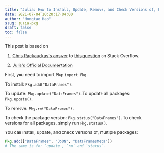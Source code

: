 ```yaml
---
title: "Julia: How to Install, Update, Remove, and Check Versions of, Packages"
date: 2021-07-04T10:20:17-04:00
author: "Hongtao Hao"
slug: julia-pkg
draft: false
toc: false
---
```

This post is based on 

  1. [Chris Rackauckas's answer](https://stackoverflow.com/a/44220704/13716814) to [this question](https://stackoverflow.com/a/44220704/13716814) on Stack Overflow. 

  2. [Julia's Official Documentation](https://docs.julialang.org/en/v1/stdlib/Pkg/)

First, you need to import `Pkg`: `import Pkg`.

To install: `Pkg.add("DataFrames")`. 

To update: `Pkg.update("DataFrames")`. To update all packages: `Pkg.update()`. 

To remove: `Pkg.rm("DataFrames")`.

To check the package version: `Pkg.status("DataFrames")`. To check versions for all packages, simply run `Pkg.status()`.

You can install, update, and check versions of, multiple packages:

```julia
Pkg.add(["DataFrames", "JSON", "DataFramesMeta"])
# The same is for `update`, `rm` and `status`. 
```